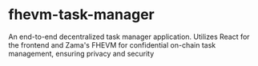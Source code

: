 # fhevm-task-manager
An end-to-end decentralized task    manager application. Utilizes React for the frontend and Zama's FHEVM for confidential on-chain task management, ensuring privacy and security
